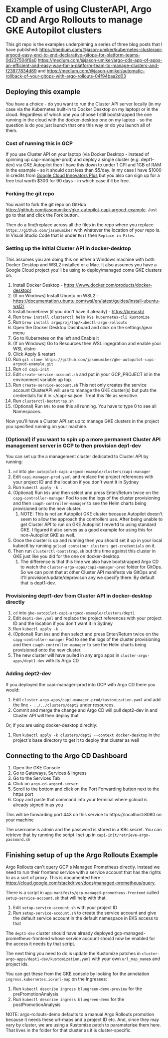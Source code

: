 # Example of using ClusterAPI, Argo CD and Argo Rollouts to manage GKE Autopilot clusters

This git repo is the examples underpinning a series of three blog posts that I have published:
https://medium.com/@jason-umiker/kubernetes-clusterapi-argocd-easy-end-to-end-declarative-gitops-for-platform-teams-0d237504f6a0
https://medium.com/@jason-umiker/argo-cds-app-of-apps-an-efficient-and-easy-way-for-a-platform-team-to-manage-clusters-and-f23877834d89
and
https://medium.com/@jason-umiker/automatic-rollback-of-your-gitops-with-argo-rollouts-04f94baa2d03

## Deploying this example

You have a choice - do you want to run the Cluster API server locally (in my case via the Kubernetes built-in to Docker Desktop on my laptop) or in the cloud. Regardless of which one you choose I still bootstrapped the one running in the cloud with the docker-desktop one on my laptop - so the question is do you just launch that one this way or do you launch all of them.

### Cost of running this in GCP
If you use Cluster API on your laptop (via Docker Desktop - instead of spinning up capi-manager-prod) and deploy a single cluster (e.g. dept1-dev) via GKE Autopilot then I have this down to under 1 CPI and 1GB of RAM in the example - so it should cost less than $5/day. In my case I have $1000 in credits from [Google Cloud Innovators Plus](https://cloud.google.com/innovators/innovatorsplus) but you also can sign up for a free trial worth $300 for 90 days - in which case it'll be free.

### Forking the git repo
You want to fork the git repo on GitHub https://github.com/jasonumiker/gke-autopilot-capi-argocd-example. Just go to that and click the Fork button.

Then do a find/replace across all the files in the repo where you replace `https://github.com/jasonumiker` with whatever the location of your repo is. In Visual Studio Code that is under `Edit` then `Replace in Files`.

### Setting up the initial Cluster API in docker-desktop

This assumes you are doing this on either a Windows machine with both Docker Desktop and WSL2 installed or a Mac. It also assumes you have a Google Cloud project you'll be using to deploy/managed come GKE clusters on.

1. Install Docker Desktop - https://www.docker.com/products/docker-desktop/
1. (If on Windows) Install Ubuntu on WSL2 - https://documentation.ubuntu.com/wsl/en/latest/guides/install-ubuntu-wsl2/
1. Install homebrew (if you don't have it already) - https://brew.sh/
1. Run `brew install clusterctl helm k9s kubernetes-cli kustomize`
1. Run `brew install argoproj/tap/kubectl-argo-rollouts`
1. Open the Docker Desktop Dashboard and click on the settings/gear menu
1. Go to Kubernetes on the left and Enable it
1. (If on Windows) Go to Resources then WSL ingegration and enable your WSL distro
1. Click Apply & restart
1. Run `git clone https://github.com/jasonumiker/gke-autopilot-capi-argocd-example.git`
1. Run `cd capi-init`
1. Edit `create-service-account.sh` and put in your GCP_PROJECT id in the environment variable up top. 
1. Run `create-service-account.sh` This not only creates the service account ClusterAPI will use to manage the GKE cluster(s) but puts the credentials for it in ~/capi-sa.json. Treat this file as sensitive.
1. Run `clusterctl-bootstrap.sh`
1. (Optional) Run `k9s` to see this all running. You have to type 0 to see all Namespaces.

Now you'll have a Cluster API set up to manage GKE clusters in the project you specified running on your machine.

### (Optional) if you want to spin up a more permanent Cluster API management server in GCP to then provision dep1-dev

You can set up the a management cluster dedicated to Cluster API by running:

1. `cd` into `gke-autopilot-capi-argocd-example/clusters/capi-manager`
1. Edit `capi-manager-prod.yaml` and replace the project references with your project ID and the location if you don't want it in Sydney
1. Run `kubectl apply -k .`
1. (Optional) Run `k9s` and then select and press Enter/Return twice on the `capg-controller-manager` Pod to see the logs of the cluster provisioning and then `caaph-controller-manager` to see the Helm charts being provisioned onto the new cluster.
    1. NOTE: This is not an Autopilot GKE cluster because Autopilot doesn't seem to allow the approach the controllers use. After being unable to get Cluster API to run on GKE Autopilot I revertd to using standard GKE. I figured it also serves as a good example for using this for non-Autopilot GKE as well.
1. Once the cluster is up and running then you should set it up in your local kubectl by running `gcloud container clusters get-credentials` on it.
1. Then run `clusterctl-bootstrap.sh` but this time against this cluster in GKE just like you did for the one on docker-desktop.
    1. The difference is that this time we also have bootstrapped Argo CD to watch the `cluster-argo-apps/capi-manager-prod` folder for GitOps. So we can point that at other Cluster API manifests via GitOps and it'll provision/update/deprovison any we specify there. By default that is dept1-dev.

### Provisioning dept1-dev from Cluster API in docker-desktop directly

1. `cd` into `gke-autopilot-capi-argocd-example/clusters/dept1`
1. Edit `dept1-dev.yaml` and replace the project references with your project ID and the location if you don't want it in Sydney
1. Run `kubectl apply -k .`
1. (Optional) Run `k9s` and then select and press Enter/Return twice on the `capg-controller-manager` Pod to see the logs of the cluster provisioning and then `caaph-controller-manager` to see the Helm charts being provisioned onto the new cluster.
1. The new cluster will have pulled in any argo apps in `cluster-argo-apps/dept1-dev` with its Argo CD

### Adding dept2-dev

If you deployed the capi-manager-prod into GCP with Argo CD there you would:
1. Edit `cluster-argo-apps/capi-manager-prod/kustomization.yaml` and add the line `- ../../clusters/dept2` under resources.
1. Commit and merge the change and Argo CD will pull dept2-dev in and Cluster API will then deploy that

Or, if you are using docker-desktop direcltly:
1. Run `kubectl apply -k clusters/dept2 --context docker-desktop` in the project's base directory to get it to deploy that cluster as well

## Connecting to the Argo CD Dashboard

1. Open the GKE Console
1. Go to Gateways, Services & Ingress
1. Go to the Services Tab
1. Click on `argo-cd-argocd-server`
1. Scroll to the bottom and click on the Port Forwarding button next to the https port
1. Copy and paste that command into your terminal where gcloud is already signed in as you

This will be forwarding port 443 on this service to https://localhost:8080 on your machine

The username is admin and the password is stored in a K8s secret. You can retrieve that by running the script I set up in `capi-init/retrieve-argo-password.sh`

## Finishing setup of up the Argo Rollouts Example

Argo Rollouts can't query GCP's Managed Prometheus directly. Instead we need to run their frontend service with a service account that has the rights to as a sort of proxy. This is documented here - https://cloud.google.com/stackdriver/docs/managed-prometheus/query.

There is a script in `app-manifests/gcp-managed-prometheus-frontend` called `setup-service-account.sh` that will help with that.

1. Edit `setup-service-account.sh` with your project ID
1. Run `setup-service-account.sh` to create the service account and give the default service account in the default namespace in EKS access to that

The `dept1-dev` cluster should have already deployed gcp-managed-prometheus-frontend whose service account should now be enabled for the access it needs by that script.

The next thing you need to do is update the Kustomize patches in `cluster-argo-apps/dept1-dev/kustomization.yaml` with your own `url_map_name`s and project ids. 

You can get these from the GKE console by looking for the annotation `ingress.kubernetes.io/url-map` on the Ingresses:
1. Run `kubectl describe ingress bluegreen-demo-preview` for the prePromotionAnalysis
1. Run `kubectl describe ingress bluegreen-demo` for the postPromotionAnalysis

NOTE: argo-rollouts-demo defaults to a manual Argo Rollouts promotion because it needs these url-maps and a project ID etc. And, since they may vary by cluster, we are using a Kustomize patch to parameterise them here. That lives in the folder for that cluster as it is cluster-specific.
